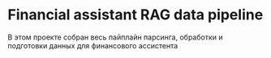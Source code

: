 # Financial assistant RAG data pipeline

В этом проекте собран весь пайплайн парсинга, обработки и подготовки данных для финансового ассистента